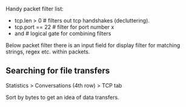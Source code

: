 Handy packet filter list:
-  tcp.len > 0  # filters out tcp handshakes (decluttering).
-  tcp.port == 22 # filter for port number x
-  and # logical gate for combining filters

Below packet filter there is an input field for display filter for matching strings, regex etc. within packets.

## Searching for file transfers

Statistics > Conversations (4th row) >  TCP tab

Sort by bytes to get an idea of data transfers.

